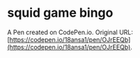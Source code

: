 # squid game bingo

A Pen created on CodePen.io. Original URL: [https://codepen.io/18ansa1/pen/OJrEEQb](https://codepen.io/18ansa1/pen/OJrEEQb).

